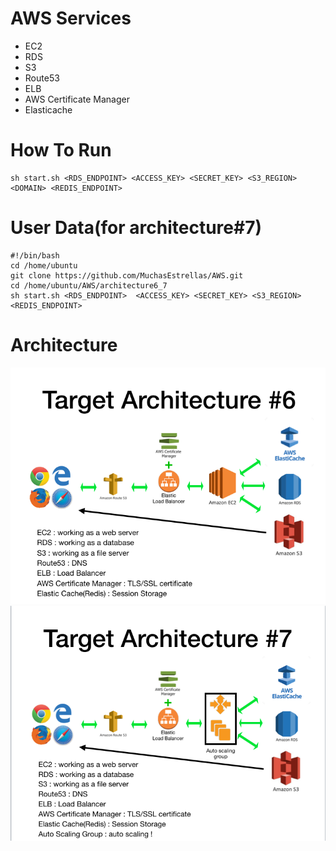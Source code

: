 # AWS Services
- EC2
- RDS
- S3
- Route53
- ELB
- AWS Certificate Manager
- Elasticache
# How To Run
```
sh start.sh <RDS_ENDPOINT> <ACCESS_KEY> <SECRET_KEY> <S3_REGION> <DOMAIN> <REDIS_ENDPOINT>
```
# User Data(for architecture#7)

```
#!/bin/bash
cd /home/ubuntu
git clone https://github.com/MuchasEstrellas/AWS.git
cd /home/ubuntu/AWS/architecture6_7
sh start.sh <RDS_ENDPOINT>  <ACCESS_KEY> <SECRET_KEY> <S3_REGION> <REDIS_ENDPOINT>
```

# Architecture
![Architecture](../images/target_architecture_6.png)
![Architecture](../images/target_architecture_7.png)
